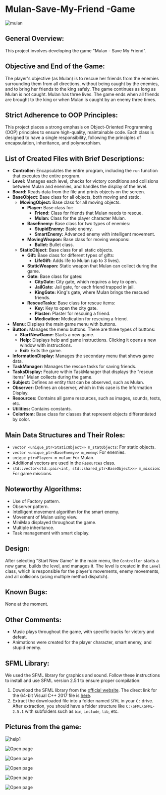 # Mulan-Save-My-Friend -Game

![mulan](https://github.com/HadasMai/Mulan-Save-My-Friend---Game/assets/154980811/b9ec2f5f-3f40-46be-8001-07c7481b2bdb)

## General Overview:
This project involves developing the game "Mulan - Save My Friend".
## Objective and End of the Game:
The player's objective (as Mulan) is to rescue her friends from the enemies surrounding them from all directions, without being caught by the enemies, and to bring her friends to the king safely. The game continues as long as Mulan is not caught. Mulan has three lives. The game ends when all friends are brought to the king or when Mulan is caught by an enemy three times.

## Strict Adherence to OOP Principles:
This project places a strong emphasis on Object-Oriented Programming (OOP) principles to ensure high-quality, maintainable code. Each class is designed to have a single responsibility, following the principles of encapsulation, inheritance, and polymorphism.

## List of Created Files with Brief Descriptions:

- **Controller:** Encapsulates the entire program, including the `run` function that executes the entire program.
- **Level:** Manages each level, checks for victory conditions and collisions between Mulan and enemies, and handles the display of the level.
- **Board:** Reads data from the file and prints objects on the screen.
- **BaseObject:** Base class for all objects, both moving and static.
  - **MovingObject:** Base class for all moving objects.
    - **Player:** Base class for:
      - **Friend:** Class for friends that Mulan needs to rescue.
      - **Mulan:** Class for the player character Mulan.
    - **BaseEnemy:** Base class for two types of enemies:
      - **StupidEnemy:** Basic enemy.
      - **SmartEnemy:** Advanced enemy with intelligent movement.
    - **MovingWeapon:** Base class for moving weapons:
      - **Bullet:** Bullet class.
  - **StaticObject:** Base class for all static objects.
    - **Gift:** Base class for different types of gifts:
      - **LifeGift:** Adds life to Mulan (up to 3 lives).
    - **StaticWeapon:** Static weapon that Mulan can collect during the game.
    - **Gate:** Base class for gates:
      - **CityGate:** City gate, which requires a key to open.
      - **JailGate:** Jail gate, for each friend trapped in jail.
      - **KingGate:** King's gate, where Mulan brings the rescued friends.
    - **RescueTasks:** Base class for rescue items:
      - **Key:** Key to open the city gate.
      - **Plaster:** Plaster for rescuing a friend.
      - **Medication:** Medication for rescuing a friend.
- **Menu:** Displays the main game menu with buttons.
- **Button:** Manages the menu buttons. There are three types of buttons:
  - **StartNewGame:** Starts a new game.
  - **Help:** Displays help and game instructions. Clicking it opens a new window with instructions.
  - **Exit:** Exits the game.
- **InformationDisplay:** Manages the secondary menu that shows game data.
- **TaskManager:** Manages the rescue tasks for saving friends.
- **TasksDisplay:** Feature within TaskManager that displays the "rescue items" Mulan collects during the game.
- **Subject:** Defines an entity that can be observed, such as Mulan.
- **Observer:** Defines an observer, which in this case is the Information Display.
- **Resources:** Contains all game resources, such as images, sounds, texts, etc.
- **Utilities:** Contains constants.
- **ColorItem:** Base class for classes that represent objects differentiated by color.

## Main Data Structures and Their Roles:
- `vector <unique_ptr<StaticObject>> m_statObjects`: For static objects.
- `vector <unique_ptr<BaseEnemy>> m_enemy`: For enemies.
- `unique_ptr<Player> m_mulan`: For Mulan.
- Additional vectors are used in the `Resources` class.
- `std::vector<std::pair<int, std::shared_ptr<BaseObject>>> m_mission`: For game missions.

## Noteworthy Algorithms:
- Use of Factory pattern.
- Observer pattern.
- Intelligent movement algorithm for the smart enemy.
- Movement of Mulan using view.
- MiniMap displayed throughout the game.
- Multiple inheritance.
- Task management with smart display.

## Design:
After selecting "Start New Game" in the main menu, the `Controller` starts a new game, builds the level, and manages it. The level is created in the `Level` class, which is responsible for the player's movements, enemy movements, and all collisions (using multiple method dispatch).

## Known Bugs:
None at the moment.

## Other Comments:
- Music plays throughout the game, with specific tracks for victory and defeat.
- Animations were created for the player character, smart enemy, and stupid enemy.

## SFML Library:
We used the SFML library for graphics and sound. Follow these instructions to install and use SFML version 2.5.1 to ensure proper compilation:

1. Download the SFML library from the [official website](https://www.sfml-dev.org/download/sfml/2.5.1). The direct link for the 64-bit Visual C++ 2017 file is [here](https://www.sfml-dev.org/files/SFML-2.5.1-windows-vc15-64-bit.zip).
2. Extract the downloaded file into a folder named `SFML` in your `C:` drive. After extraction, you should have a folder structure like `C:\SFML\SFML-2.5.1` with subfolders such as `bin`, `include`, `lib`, etc.

## Pictures from the game:

![help1](https://github.com/HadasMai/Mulan-Save-My-Friend---Game/assets/154980811/483a3a62-7928-4aba-8d74-56a6473b005f)

![Open page](./resources/open_window.png)

![Open page](./resources/play1.png)

![Open page](./resources/play2.png)

![Open page](./resources/play3.png)

![Open page](./resources/win_window.png)




